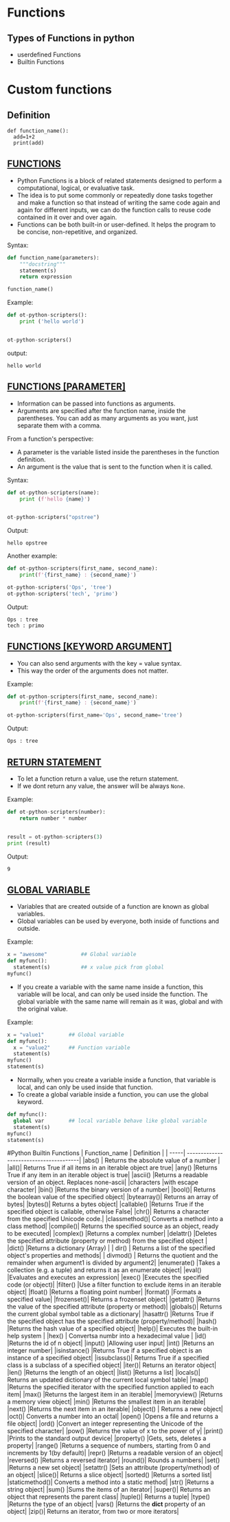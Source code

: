 # Functions 


## Types of Functions in python
- userdefined Functions
- Builtin Functions

# Custom functions
## Definition

```
def function_name():
  add=1+2
  print(add)
```

## <ins> FUNCTIONS </ins>

- Python Functions is a block of related statements designed to perform a computational, logical, or evaluative task.
- The idea is to put some commonly or repeatedly done tasks together and make a function so that instead of writing the same code again and again for different inputs, we can do the function calls to reuse code contained in it over and over again. 
- Functions can be both built-in or user-defined. It helps the program to be concise, non-repetitive, and organized.
 

Syntax:
```python
def function_name(parameters):
    """docstring"""
    statement(s)
    return expression

function_name()
```

Example:

```python
def ot-python-scripters():
    print ('hello world')


ot-python-scripters()
```

output:

```
hello world
```

## <ins> FUNCTIONS [PARAMETER]</ins>

- Information can be passed into functions as arguments.
- Arguments are specified after the function name, inside the parentheses. You can add as many arguments as you want, just separate them with a comma.

From a function's perspective:

- A parameter is the variable listed inside the parentheses in the function definition.
- An argument is the value that is sent to the function when it is called.


Syntax:

```python
def ot-python-scripters(name):
    print (f'hello {name}')


ot-python-scripters("opstree")
```

Output:

```
hello opstree
```

Another example:

```python
def ot-python-scripters(first_name, second_name):
    print(f'{first_name} : {second_name}')

ot-python-scripters('Ops', 'tree')
ot-python-scripters('tech', 'primo')
```

Output:

```
Ops : tree
tech : primo
```


## <ins> FUNCTIONS [KEYWORD ARGUMENT] </ins>

- You can also send arguments with the key = value syntax.
- This way the order of the arguments does not matter.

Example:

```python
def ot-python-scripters(first_name, second_name):
    print(f'{first_name} : {second_name}')

ot-python-scripters(first_name='Ops', second_name='tree')
```

Output:

```
Ops : tree
```

## <ins> RETURN STATEMENT </ins>

- To let a function return a value, use the return statement.
- If we dont return any value, the answer will be always `None`.

Example:

```python
def ot-python-scripters(number):
    return number * number


result = ot-python-scripters(3)
print (result)
```

Output:

```
9
```

## <ins> GLOBAL VARIABLE </ins>

- Variables that are created outside of a function are known as global variables.
- Global variables can be used by everyone, both inside of functions and outside.

Example:

```python
x = "awesome"           ## Global variable
def myfunc():
  statement(s)          ## x value pick from global
myfunc()
```

- If you create a variable with the same name inside a function, this variable will be local, and can only be used inside the function. The global variable with the same name will remain as it was, global and with the original value.


Example:

```python
x = "value1"        ## Global variable
def myfunc():
  x = "value2"      ## Function variable
  statement(s)
myfunc()
statement(s)
```

- Normally, when you create a variable inside a function, that variable is local, and can only be used inside that function.
- To create a global variable inside a function, you can use the global keyword.


```python
def myfunc():
  global var        ## local variable behave like global variable
  statement(s)
myfunc()
statement(s)
```
#Python Builtin Functions
| Function_name | Definition |
| -----| ---------------------------------------|
|abs() | Returns the absolute value of a number |
|all()| Returns True if all items in an iterable object are true|
|any() |Returns True if any item in an iterable object is true|
|ascii() |Returns a readable version of an object. Replaces none-ascii|
|characters |with escape character|
|bin() |Returns the binary version of a number|
|bool()| Returns the boolean value of the specified object|
|bytearray()| Returns an array of bytes|
|bytes()| Returns a bytes object|
|callable() |Returns True if the specified object is callable, otherwise False|
|chr()| Returns a character from the specified Unicode code.|
|classmethod()| Converts a method into a class method|
|compile()| Returns the specified source as an object, ready to be executed|
|complex() |Returns a complex number|
|delattr() |Deletes the specified attribute (property or method) from the specified object |
|dict() |Returns a dictionary (Array) |
| dir() | Returns a list of the specified object's properties and methods|
| divmod() | Returns the quotient and the remainder when argument1 is divided by argument2|
|enumerate() |Takes a collection (e.g. a tuple) and returns it as an enumerate object|
|eval() |Evaluates and executes an expression|
|exec() |Executes the specified code (or object)|
|filter() |Use a filter function to exclude items in an iterable object|
|float() |Returns a floating point number|
|format() |Formats a specified value|
|frozenset()| Returns a frozenset object|
|getattr() |Returns the value of the specified attribute (property or method)|
|globals()| Returns the current global symbol table as a dictionary|
|hasattr() |Returns True if the specified object has the specified attribute (property/method)|
|hash() |Returns the hash value of a specified object|
|help()| Executes the built-in help system |
|hex() | Convertsa numbr into a hexadecimal value |
|id() |Returns the id of n object|
|input() |Allowing user input|
|int() |Returns an integer number|
|isinstance() |Returns True if a specified object is an instance of a specified object|
|issubclass()| Returns True if a specified class is a subclass of a specified object|
|iter()| Returns an iterator object|
|len() |Returns the length of an object|
|list() |Returns a list|
|locals()| Returns an updated dictionary of the current local symbol table|
|map() |Returns the specified iterator with the specified function applied to each item|
|max() |Returns the largest item in an iterable|
|memoryview() |Returns a memory view object|
|min() |Returns the smallest item in an iterable|
|next() |Returns the next item in an iterable|
|object() | Returns a new object|
|oct()| Converts a number into an octal|
|open() |Opens a file and returns a file object|
|ord() |Convert an integer representing the Unicode of the specified character|
|pow() |Returns the value of x to the power of y|
|print() |Prints to the standard output device|
|property() |Gets, sets, deletes a property|
|range() |Returns a sequence of numbers, starting from 0 and increments by 1(by default)|
|repr() |Returns a readable version of an object|
|reversed() |Returns a reversed iterator|
|round()| Rounds a numbers|
|set() |Returns a new set object|
|setattr() |Sets an attribute (property/method) of an object|
|slice()| Returns a slice object|
|sorted() |Returns a sorted list|
|staticmethod()| Converts a method into a static method|
|str() |Returns a string object|
|sum() |Sums the items of an iterator|
|super()| Returns an object that represents the parent class|
|tuple()| Returns a tuple|
|type() |Returns the type of an object|
|vars() |Returns the __dict__ property of an object|
|zip()| Returns an iterator, from two or more iterators|
